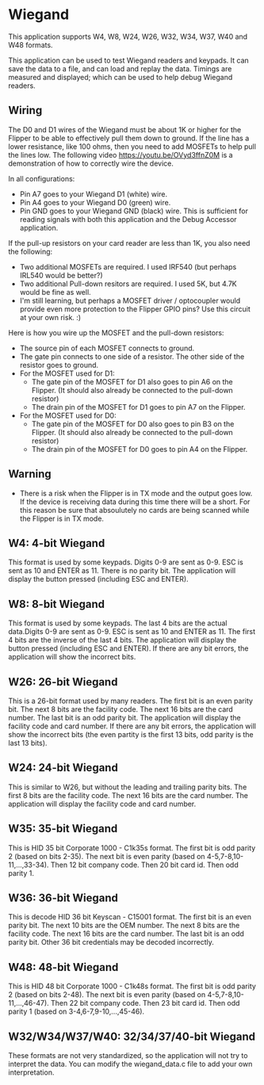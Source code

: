 # Wiegand

This application supports W4, W8, W24, W26, W32, W34, W37, W40 and W48 formats.

This application can be used to test Wiegand readers and keypads. It can save the data to a file, and can load and replay the data. Timings are measured and displayed; which can be used to help debug Wiegand readers.

## Wiring

The D0 and D1 wires of the Wiegand must be about 1K or higher for the Flipper to be able to effectively pull them down to ground. If the line has a lower resistance, like 100 ohms, then you need to add MOSFETs to help pull the lines low. The following video https://youtu.be/OVyd3ffnZ0M is a demonstration of how to correctly wire the device.

In all configurations:

- Pin A7 goes to your Wiegand D1 (white) wire.
- Pin A4 goes to your Wiegand D0 (green) wire.
- Pin GND goes to your Wiegand GND (black) wire.
  This is sufficient for reading signals with both this application and the Debug Accessor application.

If the pull-up resistors on your card reader are less than 1K, you also need the following:

- Two additional MOSFETs are required. I used IRF540 (but perhaps IRL540 would be better?)
- Two additional Pull-down resitors are required. I used 5K, but 4.7K would be fine as well.
- I'm still learning, but perhaps a MOSFET driver / optocoupler would provide even more protection to the Flipper GPIO pins? Use this circuit at your own risk. :)

Here is how you wire up the MOSFET and the pull-down resistors:

- The source pin of each MOSFET connects to ground.
- The gate pin connects to one side of a resistor. The other side of the resistor goes to ground.
- For the MOSFET used for D1:
  - The gate pin of the MOSFET for D1 also goes to pin A6 on the Flipper. (It should also already be connected to the pull-down resistor)
  - The drain pin of the MOSFET for D1 goes to pin A7 on the Flipper.
- For the MOSFET used for D0:
  - The gate pin of the MOSFET for D0 also goes to pin B3 on the Flipper. (It should also already be connected to the pull-down resistor)
  - The drain pin of the MOSFET for D0 goes to pin A4 on the Flipper.
 
## Warning

- There is a risk when the Flipper is in TX mode and the output goes low. If the device is receiving data during this time there will be a short. For this reason be sure that absoulutely no cards are being scanned while the Flipper is in TX mode.

## W4: 4-bit Wiegand

This format is used by some keypads. Digits 0-9 are sent as 0-9. ESC is sent as 10 and ENTER as 11. There is no parity bit. The application will display
the button pressed (including ESC and ENTER).

## W8: 8-bit Wiegand

This format is used by some keypads. The last 4 bits are the actual data.Digits 0-9 are sent as 0-9. ESC is sent as 10 and ENTER as 11. The first 4 bits are the inverse of the last 4 bits. The application will display
the button pressed (including ESC and ENTER). If there are any bit errors, the application will show the incorrect bits.

## W26: 26-bit Wiegand

This is a 26-bit format used by many readers. The first bit is an even parity bit. The next 8 bits are the facility code. The next 16 bits are the card number. The last bit is an odd parity bit. The application will display the facility code and card number. If there are any bit errors, the application will show the incorrect bits (the even partity is the first 13 bits, odd parity is the last 13 bits).

## W24: 24-bit Wiegand

This is similar to W26, but without the leading and trailing parity bits. The first 8 bits are the facility code. The next 16 bits are the card number. The application will display the facility code and card number.

## W35: 35-bit Wiegand

This is HID 35 bit Corporate 1000 - C1k35s format. The first bit is odd parity 2 (based on bits 2-35). The next bit is even parity (based on 4-5,7-8,10-11,...,33-34). Then 12 bit company code. Then 20 bit card id. Then odd parity 1.

## W36: 36-bit Wiegand

This is decode HID 36 bit Keyscan - C15001 format. The first bit is an even parity bit. The next 10 bits are the OEM number. The next 8 bits are the facility code. The next 16 bits are the card number. The last bit is an odd parity bit.
Other 36 bit credentials may be decoded incorrectly.

## W48: 48-bit Wiegand

This is HID 48 bit Corporate 1000 - C1k48s format. The first bit is odd parity 2 (based on bits 2-48). The next bit is even parity (based on 4-5,7-8,10-11,...,46-47). Then 22 bit company code. Then 23 bit card id. Then odd parity 1 (based on 3-4,6-7,9-10,...,45-46).

## W32/W34/W37/W40: 32/34/37/40-bit Wiegand

These formats are not very standardized, so the application will not try to interpret the data. You can modify the wiegand_data.c file to add your own interpretation.
